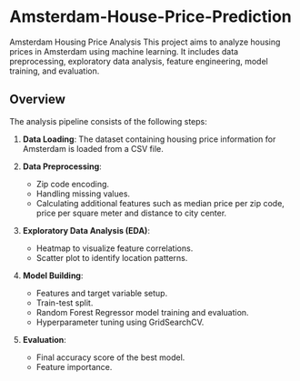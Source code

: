 # Amsterdam-House-Price-Prediction

Amsterdam Housing Price Analysis
This project aims to analyze housing prices in Amsterdam using machine learning. It includes data preprocessing, exploratory data analysis, feature engineering, model training, and evaluation.

## Overview

The analysis pipeline consists of the following steps:

1. **Data Loading**: The dataset containing housing price information for Amsterdam is loaded from a CSV file.

2. **Data Preprocessing**:
   - Zip code encoding.
   - Handling missing values.
   - Calculating additional features such as median price per zip code, price per square meter and distance to city center.

3. **Exploratory Data Analysis (EDA)**:
   - Heatmap to visualize feature correlations.
   - Scatter plot to identify location patterns.

4. **Model Building**:
   - Features and target variable setup.
   - Train-test split.
   - Random Forest Regressor model training and evaluation.
   - Hyperparameter tuning using GridSearchCV.

5. **Evaluation**:
   - Final accuracy score of the best model.
   - Feature importance.
